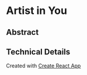 # Artist in You

## Abstract

## Technical Details

Created with [Create React App](https://github.com/facebookincubator/create-react-app)
